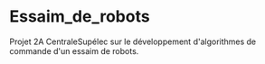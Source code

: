 # Essaim_de_robots
Projet 2A CentraleSupélec sur le développement d'algorithmes de commande d'un essaim de robots.
